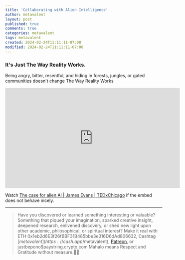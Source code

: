 ```yaml
---
title: 'Collaborating with Alien Intelligence'
author: metavalent
layout: post
published: true
comments: true
categories: metavalent
tags: metavalent
created: 2024-02-24T11:11:11-07:00
modified: 2024-02-24T11:11:11-07:00
---
```


### It's Just The Way Reality Works.

Being angry, bitter, resentful, and hiding in forests, jungles, or gated communities doesn't change The Way Reality Works
<!-- YouTube player -->
<iframe id="ytplayer" type="text/html" class="center" loading="lazy" width="560" height="320" src="https://www.youtube.com/embed/87zET-4IQws" frameborder="0"></iframe>

Watch [The case for alien AI \| James Evans \| TEDxChicago](https://youtu.be/87zET-4IQws) if the embed does not behave nicely.

---
> Have you discovered or learned something interesting or valuable? Something that piqued your imagination, sparked creative insight, deepened research, enlivened discovery, or shed new light upon other academic, philosophical, or spiritual interest? Make it real with ETH 0x1eb2d6E3f26fBBF31B485bbe3e316D6dAd806632, Cashtag [$metavalent](https://cash.app/$metavalent), [Patreon](https://patreon.com/metavalent), or justbepono$paystring.crypto.com Mahalo means Respect and Gratitude without measure.🙏🏼
